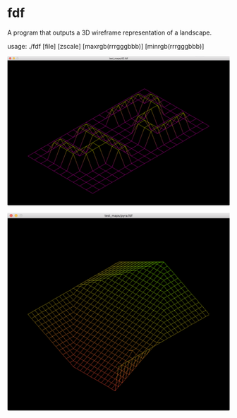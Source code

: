 # fdf
A program that outputs a 3D wireframe representation of a landscape.

usage: ./fdf [file] [zscale] [maxrgb(rrrgggbbb)] [minrgb(rrrgggbbb)]

![screenshot](/sample/42.png?raw=true)

![screenshot](/sample/pyra.png?raw=true)
